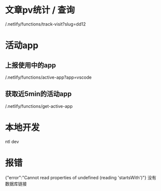 # 文章pv统计 / 查询
/.netlify/functions/track-visit?slug=dd12


# 活动app
## 上报使用中的app
/.netlify/functions/active-app?app=vscode
## 获取近5min的活动app
/.netlify/functions/get-active-app

# 本地开发
ntl dev


# 报错
{"error":"Cannot read properties of undefined (reading 'startsWith')"}
没有数据库链接